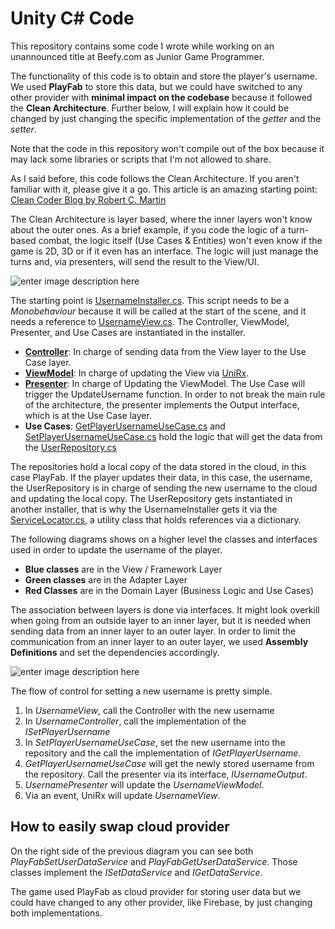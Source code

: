 # Unity C# Code

This repository contains some code I wrote while working on an unannounced title at Beefy.com as Junior Game Programmer.

The functionality of this code is to obtain and store the player's username. We used **PlayFab** to store this data, but we could have switched to any other provider with **minimal impact on the codebase** because it followed the **Clean Architecture**. Further below, I will explain how it could be changed by just changing the specific implementation of the *getter* and the *setter*.

Note that the code in this repository won't compile out of the box because it may lack some libraries or scripts that I'm not allowed to share.

As I said before, this code follows the Clean Architecture. If you aren't familiar with it, please give it a go. This article is an amazing starting point: [Clean Coder Blog by Robert C. Martin](https://blog.cleancoder.com/uncle-bob/2012/08/13/the-clean-architecture.html)

The Clean Architecture is layer based, where the inner layers won't know about the outer ones. As a brief example, if you code the logic of a turn-based combat, the logic itself (Use Cases & Entities) won't even know if the game is 2D, 3D or if it even has an interface. The logic will just manage the turns and, via presenters, will send the result to the View/UI.

![enter image description here](https://res.cloudinary.com/practicaldev/image/fetch/s--T7GIdw6s--/c_limit,f_auto,fl_progressive,q_auto,w_880/https://miro.medium.com/max/1488/1*D1EvAeK74Gry46JMZM4oOQ.png)

The starting point is [UsernameInstaller.cs](https://github.com/Galmoli/unity-cs-sample-code/blob/main/Code/ConfigurationAdapters/Installers/UsernameInstaller.cs). This script needs to be a *Monobehaviour* because it will be called at the start of the scene, and it needs a reference to [UsernameView.cs](https://github.com/Galmoli/unity-cs-sample-code/blob/main/Code/View/Lobby/Profile/UsernameView.cs). The Controller, ViewModel, Presenter, and Use Cases are instantiated in the installer.

 - **[Controller](https://github.com/Galmoli/unity-cs-sample-code/blob/458ecfa5a65a1bcf2b4d7f789043db6e31d84384/Code/InterfaceAdapters/Lobby/Profile/Username/UsernameController.cs)**: In charge of sending data from the View layer to the Use Case layer.
 - **[ViewModel](https://github.com/Galmoli/unity-cs-sample-code/blob/458ecfa5a65a1bcf2b4d7f789043db6e31d84384/Code/InterfaceAdapters/Lobby/Profile/Username/UsernameViewModel.cs)**: In charge of updating the View via [UniRx](https://github.com/neuecc/UniRx).
 - **[Presenter](https://github.com/Galmoli/unity-cs-sample-code/blob/458ecfa5a65a1bcf2b4d7f789043db6e31d84384/Code/InterfaceAdapters/Lobby/Profile/Username/UsernamePresenter.cs)**: In charge of Updating the ViewModel. The Use Case will trigger the UpdateUsername function. In order to not break the main rule of the architecture, the presenter implements the Output interface, which is at the Use Case layer. 
 - **Use Cases**: [GetPlayerUsernameUseCase.cs](https://github.com/Galmoli/unity-cs-sample-code/blob/main/Code/Domain/UseCases/Lobby/Profile/GetPlayerUsernameUseCase.cs) and [SetPlayerUsernameUseCase.cs](https://github.com/Galmoli/unity-cs-sample-code/blob/main/Code/Domain/UseCases/Lobby/Profile/SetPlayerUsernameUseCase.cs) hold the logic that will get the data from the [UserRepository.cs](https://github.com/Galmoli/unity-cs-sample-code/blob/main/Code/ApplicationLayer/DataAccess/User/UserRepository.cs)

The repositories hold a local copy of the data stored in the cloud, in this case PlayFab. If the player updates their data, in this case, the username, the UserRepository is in charge of sending the new username to the cloud and updating the local copy. The UserRepository gets instantiated in another installer, that is why the UsernameInstaller gets it via the [ServiceLocator.cs](https://github.com/Galmoli/unity-cs-sample-code/blob/main/Code/SystemUtilities/ServiceLocator.cs), a utility class that holds references via a dictionary. 

The following diagrams shows on a higher level the classes and interfaces used in order to update the username of the player.

 - **Blue classes** are in the View / Framework Layer
 - **Green classes** are in the Adapter Layer
 - **Red Classes** are in the Domain Layer (Business Logic and Use Cases)

The association between layers is done via interfaces. It might look overkill when going from an outside layer to an inner layer, but it is needed when sending data from an inner layer to an outer layer.
In order to limit the communication from an inner layer to an outer layer, we used **Assembly Definitions** and set the dependencies accordingly.

![enter image description here](https://i.imgur.com/abO6fgQ.png)

The flow of control for setting a new username is pretty simple.

 1. In *UsernameView*, call the Controller with the new username
 2. In *UsernameController*, call the implementation of the *ISetPlayerUsername*
 3. In *SetPlayerUsernameUseCase*, set the new username into the repository and the call the implementation of *IGetPlayerUsername*.
 4. *GetPlayerUsernameUseCase* will get the newly stored username from the repository. Call the presenter via its interface, *IUsernameOutput*.
 5. *UsernamePresenter* will update the *UsernameViewModel*.
 6. Via an event, UniRx will update *UsernameView*.

## How to easily swap cloud provider

On the right side of the previous diagram you can see both *PlayFabSetUserDataService* and *PlayFabGetUserDataService*. Those classes implement the *ISetDataService* and *IGetDataService*.

The game used PlayFab as cloud provider for storing user data but we could have changed to any other provider, like Firebase, by just changing both implementations.
